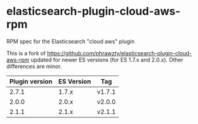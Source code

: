 # elasticsearch-plugin-cloud-aws-rpm
RPM spec for the Elasticsearch "cloud aws" plugin

This is a fork of https://github.com/phrawzty/elasticsearch-plugin-cloud-aws-rpm
updated for newer ES versions (for ES 1.7.x and 2.0.x). Other differences are minor.

Plugin version | ES Version | Tag
-------------- | ---------- | ----
2.7.1          | 1.7.x      | v1.7.1
2.0.0          | 2.0.x      | v2.0.0
2.1.1          | 2.1.x      | v2.1.1
